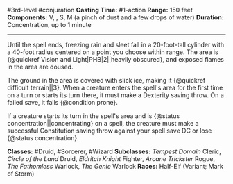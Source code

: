 #3rd-level #conjuration
**Casting Time:** #1-action
**Range:** 150 feet
**Components:** V, , S, M (a pinch of dust and a few drops of water)
**Duration:** Concentration, up to 1 minute

---

Until the spell ends, freezing rain and sleet fall in a 20-foot-tall cylinder with a 40-foot radius centered on a point you choose within range. The area is {@quickref Vision and Light|PHB|2||heavily obscured}, and exposed flames in the area are doused.

The ground in the area is covered with slick ice, making it {@quickref difficult terrain||3}. When a creature enters the spell's area for the first time on a turn or starts its turn there, it must make a Dexterity saving throw. On a failed save, it falls {@condition prone}.

If a creature starts its turn in the spell's area and is {@status concentration||concentrating} on a spell, the creature must make a successful Constitution saving throw against your spell save DC or lose {@status concentration}.


**Classes:** #Druid, #Sorcerer, #Wizard
**Subclasses:** *Tempest Domain* Cleric, *Circle of the Land* Druid, *Eldritch Knight* Fighter, *Arcane Trickster* Rogue, *The Fathomless* Warlock, *The Genie* Warlock
**Races:** Half-Elf (Variant; Mark of Storm)
